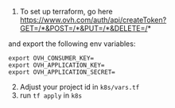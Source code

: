 1. To set up terraform, go here
https://www.ovh.com/auth/api/createToken?GET=/*&POST=/*&PUT=/*&DELETE=/*

and export the following env variables:
```
export OVH_CONSUMER_KEY=
export OVH_APPLICATION_KEY=
export OVH_APPLICATION_SECRET=
```

2. Adjust your project id in `k8s/vars.tf`
3. run `tf apply` in `k8s`





[//]: # (- Generate a `jwt_token` in the [Zitadel UI]&#40;https://zitadel.scaleway.playground.dataminded.cloud/ui/console/org&#41; for programmatic access)